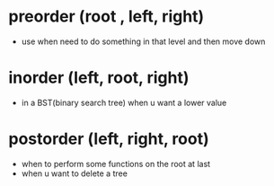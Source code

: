 # preorder (root , left, right)
- use when need to do something in that level and then move down

# inorder (left, root, right)
- in a BST(binary search tree) when u want a lower value

# postorder (left, right, root)
- when to perform some functions on the root at last
- when u want to delete a tree